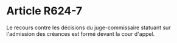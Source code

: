 # Article R624-7

Le recours contre les décisions du juge-commissaire statuant sur l'admission des créances est formé devant la cour d'appel.